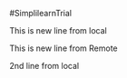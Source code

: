 #SimplilearnTrial



This is new line from local

This is new line from Remote

2nd line from local
